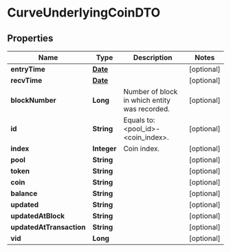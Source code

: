 

# CurveUnderlyingCoinDTO

## Properties

Name | Type | Description | Notes
------------ | ------------- | ------------- | -------------
**entryTime** | [**Date**](Date.md) |  |  [optional]
**recvTime** | [**Date**](Date.md) |  |  [optional]
**blockNumber** | **Long** | Number of block in which entity was recorded. |  [optional]
**id** | **String** | Equals to: &lt;pool_id&gt;-&lt;coin_index&gt;. |  [optional]
**index** | **Integer** | Coin index. |  [optional]
**pool** | **String** |  |  [optional]
**token** | **String** |  |  [optional]
**coin** | **String** |  |  [optional]
**balance** | **String** |  |  [optional]
**updated** | **String** |  |  [optional]
**updatedAtBlock** | **String** |  |  [optional]
**updatedAtTransaction** | **String** |  |  [optional]
**vid** | **Long** |  |  [optional]




